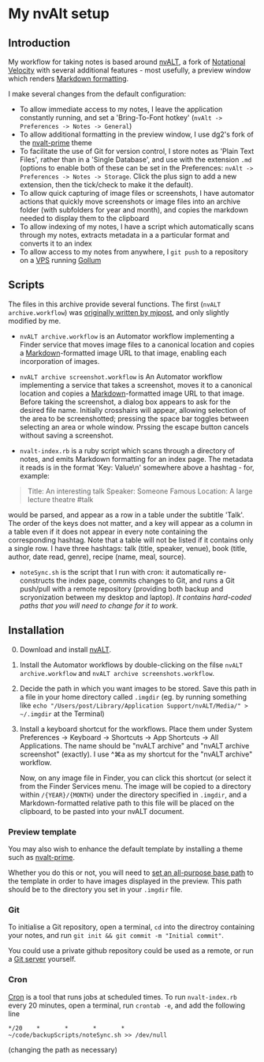 # My nvAlt setup

## Introduction

My workflow for taking notes is based around [nvALT](http://brettterpstra.com/projects/nvalt/), a fork of [Notational Velocity](http://notational.net/) with several additional features - most usefully, a preview window which renders [Markdown formatting](https://en.wikipedia.org/wiki/Markdown).

I make several changes from the default configuration:

* To allow immediate access to my notes, I leave the application constantly running, and set a 'Bring-To-Font hotkey'  (`nvAlt -> Preferences -> Notes -> General`)
* To allow additional formatting in the preview window,  I use dg2's fork of the [nvalt-prime](https://github.com/dg2/nvalt-prime) theme  
* To facilitate the use of Git for version control, I store notes as 'Plain Text Files', rather than in a 'Single Database', and use with the extension `.md`  (options to enable both of these can be set in the Preferences: `nvAlt -> Preferences -> Notes -> Storage`. Click the plus sign to add a new extension, then the tick/check to make it the default).
* To allow quick capturing of image files or screenshots, I have automator actions that quickly move screenshots or image files into an archive folder (with subfolders for year and month), and copies the markdown needed to display them to the clipboard
* To allow indexing of my notes, I have a script which automatically scans through my notes, extracts metadata in a a particular format and converts it to an index 
* To allow access to my notes from anywhere, I `git push` to a repository on a [VPS](https://en.wikipedia.org/wiki/Virtual_private_server) running [Gollum](https://github.com/gollum) 

## Scripts

The files in this archive provide several functions. The first (`nvALT archive.workflow`) was [originally written by mjpost](https://github.com/mjpost/nvalt-files), and only slightly modified by me.

- `nvALT archive.workflow` is an Automator workflow implementing a Finder service that moves image files to a canonical location and copies a [Markdown](http://daringfireball.net/projects/markdown/)-formatted image URL to that image, enabling each incorporation of images.

- `nvALT archive screenshot.workflow` is An Automator workflow implementing a service that takes a screenshot, moves it to a canonical location and copies a [Markdown](http://daringfireball.net/projects/markdown/)-formatted image URL to that image. Before taking the screenshot, a dialog box appears to ask for the desired file name. 
Initially crosshairs will appear, allowing selection of the area to be screenshotted; pressing the space bar toggles between selecting an area or whole window. Prssing the escape button cancels without saving a screenshot.

- `nvalt-index.rb` is a ruby script which scans through a directory of notes, and emits Markdown formatting for an index page. The metadata it reads is in the format 'Key: Value\n' somewhere above a hashtag - for, example:

>Title: An interesting talk
>Speaker: Someone Famous
>Location: A large lecture theatre
>#talk

would be parsed, and appear as a row in a table under the subtitle 'Talk'. The order of the keys does not matter, and a key will appear as a column in a table even if it does not appear in every note containing the corresponding hashtag. Note that a table will not be listed if it contains only a single row. I have three hashtags: talk (title, speaker, venue), book (title, author, date read, genre), recipe (name, meal, source).

- `noteSync.sh` is the script that I run with cron: it automatically re-constructs the index page, commits changes to Git, and runs a Git push/pull with a remote repository (providing both backup and scryonization between my desktop and laptop). *It contains hard-coded paths that you will need to change for it to work*.


## Installation

0. Download and install [nvALT](http://brettterpstra.com/projects/nvalt/).

1. Install the Automator workflows by double-clicking on the filse
`nvALT archive.workflow` and `nvALT archive screenshots.workflow`. 

2. Decide the path in which you want images to be stored. Save this path in a file in your home directory called `.imgdir` (eg. by running something like `echo "/Users/post/Library/Application Support/nvALT/Media/" > ~/.imgdir` at the Terminal)

2. Install a keyboard shortcut for the workflows. Place them under System Preferences →
Keyboard → Shortcuts → App Shortcuts → All Applications. The name
should be "nvALT archive" and "nvALT archive screenshot" (exactly). I use ^⌘a as my shortcut for the "nvALT archive" workflow.

   Now, on any image file in Finder, you can click this shortcut (or
   select it from the Finder Services menu. The image will be copied
   to a directory within `/{YEAR}/{MONTH}` under the directory specified in `.imgdir`, and a Markdown-formatted relative path to this
   file will be placed on the clipboard, to be pasted into your nvALT document.

### Preview template

You may also wish to enhance the default template by installing a theme such as [nvalt-prime](https://github.com/bwiggs/nvalt-prime).

Whether you do this or not, you will need to [set an all-purpose base path](http://brettterpstra.com/2012/09/27/quick-tip-images-in-nvalt/) to the template in order to have images displayed in the preview. This path should be to the directory you set in your `.imgdir` file.

### Git

To initialise a Git repository, open a terminal, `cd` into the directroy containing your notes, and run `git init && git commit -m "Initial commit"`.

You could use a private github repository could be used as a remote, or run a [Git server](https://git-scm.com/book/en/v1/Git-on-the-Server) yourself. 

### Cron

[Cron](https://en.wikipedia.org/wiki/Cron) is a tool that runs jobs at scheduled times. To run `nvalt-index.rb`  every 20 minutes, open a terminal, run `crontab -e`, and add the following line

    */20    *       *       *       *       ~/code/backupScripts/noteSync.sh >> /dev/null

(changing the path as necessary)
